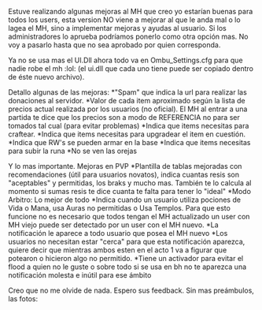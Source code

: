 Estuve realizando algunas mejoras al MH que creo yo estarían buenas para todos los users, esta version NO viene a mejorar al que le anda mal o lo lagea el MH, sino a implementar mejoras y ayudas al usuario. Si los administradores lo aprueba podríamos ponerlo como otra opción mas. No voy a pasarlo hasta que no sea aprobado por quien corresponda.

Ya no se usa mas el UI.Dll ahora todo va en Ombu_Settings.cfg para que nadie robe el mh :lol: (el ui.dll que cada uno tiene puede ser copiado dentro de éste nuevo archivo).

Detallo algunas de las mejoras:
*"Spam" que indica la url para realizar las donaciones al servidor.
*Valor de cada item aproximado según la lista de precios actual realizada por los usuarios (no oficial). El MH al entrar a una partida te dice que los precios son a modo de REFERENCIA no para ser tomados tal cual (para evitar problemas)
*Indica que items necesitas para craftear.
*Indica que items necesitas para upgradear el item en cuestión.
*Indica que RW's se pueden armar en la base
*Indica que items necesitas para subir la runa
*No se ven las orejas

Y lo mas importante. Mejoras en PVP
*Plantilla de tablas mejoradas con recomendaciones (útil para usuarios novatos), indica cuantas resis son "aceptables" y permitidas, los braks y mucho mas. También te lo calcula al momento si sumas resis te dice cuanta te falta para tener lo "ideal"
*Modo Arbitro: Lo mejor de todo
*Indica cuando un usuario utiliza pociones de Vida o Mana, usa Auras no permitidas o Usa Templos.
Para que esto funcione no es necesario que todos tengan el MH actualizado un user con MH viejo puede ser detectado por un user con el MH nuevo.
*La notificación le aparece a todo usuario que posea el MH nuevo
*Los usuarios no necesitan estar "cerca" para que esta notificación aparezca, quiere decir que mientras ambos esten en el acto 1 va a figurar que potearon o hicieron algo no permitido.
*Tiene un activador para evitar el flood a quien no le guste o sobre todo si se usa en bh no te aparezca una notificación molesta e inútil para ese ámbito

Creo que no me olvide de nada. Espero sus feedback.
Sin mas preámbulos, las fotos: 
